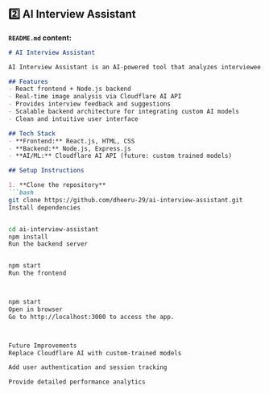## **2️⃣ AI Interview Assistant**

**`README.md` content:**

```markdown
# AI Interview Assistant

AI Interview Assistant is an AI-powered tool that analyzes interviewee images and provides suggestions to improve performance. Built with React frontend and Node.js backend, it integrates with Cloudflare AI API and is designed to support custom ML models in the future.

## Features
- React frontend + Node.js backend
- Real-time image analysis via Cloudflare AI API
- Provides interview feedback and suggestions
- Scalable backend architecture for integrating custom AI models
- Clean and intuitive user interface

## Tech Stack
- **Frontend:** React.js, HTML, CSS
- **Backend:** Node.js, Express.js
- **AI/ML:** Cloudflare AI API (future: custom trained models)

## Setup Instructions

1. **Clone the repository**
```bash
git clone https://github.com/dheeru-29/ai-interview-assistant.git
Install dependencies


cd ai-interview-assistant
npm install
Run the backend server


npm start
Run the frontend



npm start
Open in browser
Go to http://localhost:3000 to access the app.



Future Improvements
Replace Cloudflare AI with custom-trained models

Add user authentication and session tracking

Provide detailed performance analytics
